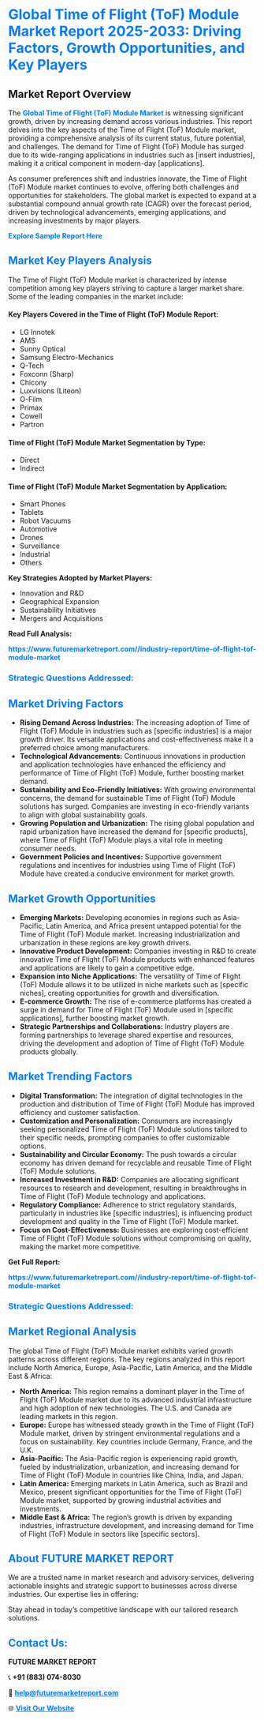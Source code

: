 <h1 style="color: #007BFF;">Global Time of Flight (ToF) Module Market Report 2025-2033: Driving Factors, Growth Opportunities, and Key Players</h1>

<section id="overview">
<h2>Market Report Overview</h2>
<p>The <a href="https://www.futuremarketreport.com//industry-report/time-of-flight-tof-module-market" style="color: #007BFF; text-decoration: none;"><strong>Global Time of Flight (ToF) Module Market</strong></a> is witnessing significant growth, driven by increasing demand across various industries. This report delves into the key aspects of the Time of Flight (ToF) Module market, providing a comprehensive analysis of its current status, future potential, and challenges. The demand for Time of Flight (ToF) Module has surged due to its wide-ranging applications in industries such as [insert industries], making it a critical component in modern-day [applications].</p>
<p>As consumer preferences shift and industries innovate, the Time of Flight (ToF) Module market continues to evolve, offering both challenges and opportunities for stakeholders. The global market is expected to expand at a substantial compound annual growth rate (CAGR) over the forecast period, driven by technological advancements, emerging applications, and increasing investments by major players.</p>
</section>

<section id="overview">
<p><a href="https://www.futuremarketreport.com//request-sample/reportId=82317" style="color: #007BFF; text-decoration: none;"><strong>Explore Sample Report Here</strong></a></p>
</section>

<section id="key-players">
<h2 style="color: #007BFF;">Market Key Players Analysis</h2>
<p>The Time of Flight (ToF) Module market is characterized by intense competition among key players striving to capture a larger market share. Some of the leading companies in the market include:</p>
<h4>Key Players Covered in the Time of Flight (ToF) Module Report:</h4>
<ul><li>LG Innotek</li><li>AMS</li><li>Sunny Optical</li><li>Samsung Electro-Mechanics</li><li>Q-Tech</li><li>Foxconn (Sharp)</li><li>Chicony</li><li>Luxvisions (Liteon)</li><li>O-Film</li><li>Primax</li><li>Cowell</li><li>Partron</li></ul>
<h4>Time of Flight (ToF) Module Market Segmentation by Type:</h4>
<ul><li>Direct</li><li>Indirect</li></ul>

<h4>Time of Flight (ToF) Module Market Segmentation by Application:</h4>
<ul><li>Smart Phones</li><li>Tablets</li><li>Robot Vacuums</li><li>Automotive</li><li>Drones</li><li>Surveillance</li><li>Industrial</li><li>Others</li></ul>
<p><strong>Key Strategies Adopted by Market Players:</strong></p>
<ul>
<li>Innovation and R&D</li>
<li>Geographical Expansion</li>
<li>Sustainability Initiatives</li>
<li>Mergers and Acquisitions</li>
</ul>
</section>

<section>
<p><strong>Read Full Analysis: </strong></p><a href="https://www.futuremarketreport.com//industry-report/time-of-flight-tof-module-market" style="color: #007BFF; text-decoration: none;"><strong>https://www.futuremarketreport.com//industry-report/time-of-flight-tof-module-market</strong></a>
<h3 style="color: #007BFF;">Strategic Questions Addressed:</h3>
</section>

<section id="driving-factors">
<h2 style="color: #007BFF;">Market Driving Factors</h2>
<ul>
<li><strong>Rising Demand Across Industries:</strong> The increasing adoption of Time of Flight (ToF) Module in industries such as [specific industries] is a major growth driver. Its versatile applications and cost-effectiveness make it a preferred choice among manufacturers.</li>
<li><strong>Technological Advancements:</strong> Continuous innovations in production and application technologies have enhanced the efficiency and performance of Time of Flight (ToF) Module, further boosting market demand.</li>
<li><strong>Sustainability and Eco-Friendly Initiatives:</strong> With growing environmental concerns, the demand for sustainable Time of Flight (ToF) Module solutions has surged. Companies are investing in eco-friendly variants to align with global sustainability goals.</li>
<li><strong>Growing Population and Urbanization:</strong> The rising global population and rapid urbanization have increased the demand for [specific products], where Time of Flight (ToF) Module plays a vital role in meeting consumer needs.</li>
<li><strong>Government Policies and Incentives:</strong> Supportive government regulations and incentives for industries using Time of Flight (ToF) Module have created a conducive environment for market growth.</li>
</ul>
</section>

<section id="growth-opportunities">
<h2 style="color: #007BFF;">Market Growth Opportunities</h2>
<ul>
<li><strong>Emerging Markets:</strong> Developing economies in regions such as Asia-Pacific, Latin America, and Africa present untapped potential for the Time of Flight (ToF) Module market. Increasing industrialization and urbanization in these regions are key growth drivers.</li>
<li><strong>Innovative Product Development:</strong> Companies investing in R&D to create innovative Time of Flight (ToF) Module products with enhanced features and applications are likely to gain a competitive edge.</li>
<li><strong>Expansion into Niche Applications:</strong> The versatility of Time of Flight (ToF) Module allows it to be utilized in niche markets such as [specific niches], creating opportunities for growth and diversification.</li>
<li><strong>E-commerce Growth:</strong> The rise of e-commerce platforms has created a surge in demand for Time of Flight (ToF) Module used in [specific applications], further boosting market growth.</li>
<li><strong>Strategic Partnerships and Collaborations:</strong> Industry players are forming partnerships to leverage shared expertise and resources, driving the development and adoption of Time of Flight (ToF) Module products globally.</li>
</ul>
</section>

<section id="trending-factors">
<h2 style="color: #007BFF;">Market Trending Factors</h2>
<ul>
<li><strong>Digital Transformation:</strong> The integration of digital technologies in the production and distribution of Time of Flight (ToF) Module has improved efficiency and customer satisfaction.</li>
<li><strong>Customization and Personalization:</strong> Consumers are increasingly seeking personalized Time of Flight (ToF) Module solutions tailored to their specific needs, prompting companies to offer customizable options.</li>
<li><strong>Sustainability and Circular Economy:</strong> The push towards a circular economy has driven demand for recyclable and reusable Time of Flight (ToF) Module solutions.</li>
<li><strong>Increased Investment in R&D:</strong> Companies are allocating significant resources to research and development, resulting in breakthroughs in Time of Flight (ToF) Module technology and applications.</li>
<li><strong>Regulatory Compliance:</strong> Adherence to strict regulatory standards, particularly in industries like [specific industries], is influencing product development and quality in the Time of Flight (ToF) Module market.</li>
<li><strong>Focus on Cost-Effectiveness:</strong> Businesses are exploring cost-efficient Time of Flight (ToF) Module solutions without compromising on quality, making the market more competitive.</li>
</ul>
</section>

<section>
<p><strong>Get Full Report: </strong></p><a href="https://www.futuremarketreport.com//industry-report/time-of-flight-tof-module-market" style="color: #007BFF; text-decoration: none;"><strong>https://www.futuremarketreport.com//industry-report/time-of-flight-tof-module-market</strong></a>
<h3 style="color: #007BFF;">Strategic Questions Addressed:</h3>
</section>


<section id="regional-analysis">
<h2 style="color: #007BFF;">Market Regional Analysis</h2>
<p>The global Time of Flight (ToF) Module market exhibits varied growth patterns across different regions. The key regions analyzed in this report include North America, Europe, Asia-Pacific, Latin America, and the Middle East & Africa:</p>
<ul>
<li><strong>North America:</strong> This region remains a dominant player in the Time of Flight (ToF) Module market due to its advanced industrial infrastructure and high adoption of new technologies. The U.S. and Canada are leading markets in this region.</li>
<li><strong>Europe:</strong> Europe has witnessed steady growth in the Time of Flight (ToF) Module market, driven by stringent environmental regulations and a focus on sustainability. Key countries include Germany, France, and the U.K.</li>
<li><strong>Asia-Pacific:</strong> The Asia-Pacific region is experiencing rapid growth, fueled by industrialization, urbanization, and increasing demand for Time of Flight (ToF) Module in countries like China, India, and Japan.</li>
<li><strong>Latin America:</strong> Emerging markets in Latin America, such as Brazil and Mexico, present significant opportunities for the Time of Flight (ToF) Module market, supported by growing industrial activities and investments.</li>
<li><strong>Middle East & Africa:</strong> The region’s growth is driven by expanding industries, infrastructure development, and increasing demand for Time of Flight (ToF) Module in sectors like [specific sectors].</li>
</ul>
</section>

<footer>
<h2 style="color: #007BFF;">About FUTURE MARKET REPORT</h2>
<p>We are a trusted name in market research and advisory services, delivering actionable insights and strategic support to businesses across diverse industries. Our expertise lies in offering:</p>

<p>Stay ahead in today’s competitive landscape with our tailored research solutions.</p>

<h2 style="color: #007BFF;">Contact Us:</h2>
<p><strong>FUTURE MARKET REPORT</strong></p>
<p>📞 <strong>+91 (883) 074-8030</strong></p>
<p>📧 <strong><a href="mailto:help@futuremarketreport.com" style="color: #007BFF;">help@futuremarketreport.com</a></strong></p>
<p>🌐 <strong><a href="https://www.futuremarketreport.com/" style="color: #007BFF;">Visit Our Website</a></strong></p>
</footer>